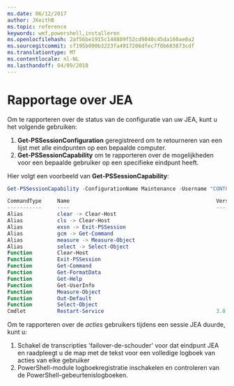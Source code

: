```yaml
---
ms.date: 06/12/2017
author: JKeithB
ms.topic: reference
keywords: wmf,powershell,installeren
ms.openlocfilehash: 2af56be1915c148809f52cd9040c45da160ae0a2
ms.sourcegitcommit: cf195b090b3223fa4917206dfec7f0b603873cdf
ms.translationtype: MT
ms.contentlocale: nl-NL
ms.lasthandoff: 04/09/2018
---
```

# <a name="reporting-on-jea"></a>Rapportage over JEA
Om te rapporteren over de status van de configuratie van uw JEA, kunt u het volgende gebruiken:
1.  **Get-PSSessionConfiguration** geregistreerd om te retourneren van een lijst met alle eindpunten op een bepaalde computer.
2.  **Get-PSSessionCapability** om te rapporteren over de mogelijkheden voor een bepaalde gebruiker op een specifieke eindpunt heeft.

Hier volgt een voorbeeld van **Get-PSSessionCapability**:
```powershell
Get-PSSessionCapability -ConfigurationName Maintenance -Username "CONTOSO\JohnDoe"

CommandType     Name                                               Version    Source
-----------     ----                                               -------    ------
Alias           clear -> Clear-Host
Alias           cls -> Clear-Host
Alias           exsn -> Exit-PSSession
Alias           gcm -> Get-Command
Alias           measure -> Measure-Object
Alias           select -> Select-Object
Function        Clear-Host
Function        Exit-PSSession
Function        Get-Command
Function        Get-FormatData
Function        Get-Help
Function        Get-UserInfo
Function        Measure-Object
Function        Out-Default
Function        Select-Object
Cmdlet          Restart-Service                                    3.0.0.0 Microsof...


```

Om te rapporteren over de _acties_ gebruikers tijdens een sessie JEA duurde, kunt u:
1. Schakel de transcripties 'failover-de-schouder' voor dat eindpunt JEA en raadpleegt u de map met de tekst voor een volledige logboek van acties van elke gebruiker
2. PowerShell-module logboekregistratie inschakelen en controleren van de PowerShell-gebeurtenislogboeken.